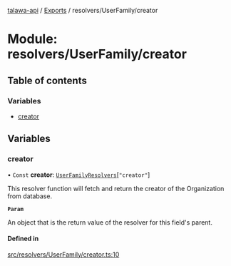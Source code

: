 [talawa-api](../README.md) / [Exports](../modules.md) / resolvers/UserFamily/creator

# Module: resolvers/UserFamily/creator

## Table of contents

### Variables

- [creator](resolvers_UserFamily_creator.md#creator)

## Variables

### creator

• `Const` **creator**: [`UserFamilyResolvers`](types_generatedGraphQLTypes.md#userfamilyresolvers)[``"creator"``]

This resolver function will fetch and return the creator of the Organization from database.

**`Param`**

An object that is the return value of the resolver for this field's parent.

#### Defined in

[src/resolvers/UserFamily/creator.ts:10](https://github.com/PalisadoesFoundation/talawa-api/blob/362768f/src/resolvers/UserFamily/creator.ts#L10)
